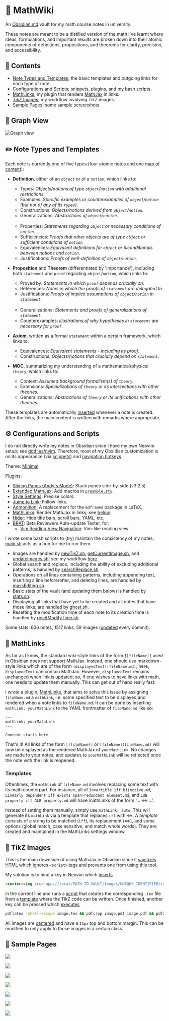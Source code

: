 # :pencil: MathWiki

An [Obsidian.md](https://obsidian.md) vault for my math course notes in university.

These notes are meant to be a distilled version of the math I've learnt where ideas, formulations, and important results are broken down into their atomic components of definitions, propositions, and theorems for clarity, precision, and accessibility.

## :bookmark_tabs: Contents
* [Note Types and Templates](https://github.com/zhaoshenzhai/MathWiki#pencil2-note-types-and-templates); the basic templates and outgoing links for each type of note.
* [Configurations and Scripts](https://github.com/zhaoshenzhai/MathWiki#gear-configurations-and-scripts); snippets, plugins, and my bash scripts.
* [MathLinks](https://github.com/zhaoshenzhai/MathWiki#symbols-mathlinks); my plugin that renders [MathJax](https://www.mathjax.org/) in links.
* [TikZ Images](https://github.com/zhaoshenzhai/MathWiki#art-tikz-images); my workflow involving TikZ images.
* [Sample Pages](https://github.com/zhaoshenzhai/MathWiki#page_with_curl-sample-pages); some sample screenshots.

## :telescope: Graph View

![Graph view](https://raw.githubusercontent.com/zhaoshenzhai/MathWiki/master/.github/graph_view.png)

## :pencil2: Note Types and Templates

Each note is currently one of five types (four atomic notes and one [map of content](https://forum.obsidian.md/t/on-the-process-of-making-mocs/1060/11)):

* **Definition**, either of an `object` or of a `notion`, which links to:
    * Types: _Objects/notions of type `object`/`notion` with additional restrictions._
    * Examples: _Specific examples or counterexamples of `object`/`notion` (but not of any of its `types`)._
    * Constructions: _Objects/notions derived from `object`/`notion`._
    * Generalizations: _Abstractions of `object`/`notion`._<br/><br/>
    * Properties: _Statements regarding `object` or necessary conditions of `notion`._
    * Sufficiencies: _Proofs that other objects are of type `object` or sufficient conditions of `notion`_
    * Equivalences: _Equivalent definitions for `object` or biconditionals between notions and `notion`._
    * Justifications: _Proofs of well-definition of `object`/`notion`._

* **Proposition** and **Theorem** (differentiated by 'importance'), including both `statement` and `proof` regarding `object`/`notion`, which links to:
    * Proved by: _Statements in which `proof` depends crucially on._
    * References: _Notes in which the proofs of `statement` are delegated to._
    * Justifications: _Proofs of implicit assumptions of `object`/`notion` in `statement`._<br/><br/>
    * Generalizations: _Statements and proofs of generalizations of `statement`._
    * Counterexamples: _Illustrations of why hypotheses in `statement` are necessary for `proof`._
* **Axiom**, written as a formal `statement` within a certain framework, which links to:
    * Equivalences: _Equivalent statements - including its proof._
    * Constructions: _Objects/notions that crucially depend on `statement`._
* **MOC**, summarizing my understanding of a mathematical/physical `theory`, which links to:
    * Context: _Assumed background formalism(s) of `theory`._
    * Extensions: _Specializations of `theory` or its intersections with other theories._
    * Generalizations: _Abstractions of `theory` or its unifications with other theories._

These templates are automatically [inserted][templatesInsert] whenever a note is created. After the links, the main content is written with remarks where appropriate.

## :gear: Configurations and Scripts

I do not directly write my notes in Obsidian since I have my own Neovim setup; see [dotfiles/nvim](https://github.com/zhaoshenzhai/dotfiles/tree/master/nvim). Therefore, most of my Obsidian customization is on its appearance (via [snippets](.obsidian/snippets/)) and [navigation hotkeys](.obsidian/hotkeys.json).

Theme: [Minimal](https://github.com/kepano/obsidian-minimal).

Plugins:
* [Sliding Panes (Andy's Mode)](https://github.com/deathau/sliding-panes-obsidian): Stack panes side-by-side (v3.2.5).
* [Extended MathJax](https://github.com/xldenis/obsidian-latex): Add macros in [`preamble.sty`](preamble.sty).
* [Style Settings](https://github.com/mgmeyers/obsidian-style-settings): Precise colors.
* [Jump to Link](https://github.com/mrjackphil/obsidian-jump-to-link): Follow links.
* [Admonition](https://github.com/valentine195/obsidian-admonition): A replacement for the `mdframed` package in LaTeX.
* [MathLinks](https://github.com/zhaoshenzhai/obsidian-mathlinks): Render MathJax in links; see [below](https://github.com/zhaoshenzhai/MathWiki#symbols-mathlinks).
* [Hider](https://github.com/kepano/obsidian-hider): Hide title bars, scroll bars, YAML, etc.
* [BRAT](https://github.com/TfTHacker/obsidian42-brat): Beta Reviewers Auto-update Tester, for:
    * [Vim Reading View Navigation](https://github.com/kometenstaub/obsidian-vim-reading-view-navigation): Vim-like reading view.

I wrote some bash scripts to (try) maintain the consistency of my notes; [main.sh](https://github.com/zhaoshenzhai/MathWiki/blob/master/.scripts/main.sh) acts as a hub for me to run them.
* Images are handled by [newTikZ.sh](https://github.com/zhaoshenzhai/MathWiki/blob/master/.scripts/newTikZ.sh), [getCurrentImage.sh](https://github.com/zhaoshenzhai/MathWiki/blob/master/.scripts/getCurrentImage.sh), and [updateImages.sh](https://github.com/zhaoshenzhai/MathWiki/blob/master/.scripts/updateImages.sh); see my workflow [here](https://github.com/zhaoshenzhai/MathWiki#art-tikz-images).
* Global search and replace, including the ability of excluding additional patterns, is handled by [searchReplace.sh](https://github.com/zhaoshenzhai/MathWiki/blob/master/.scripts/searchReplace.sh).
* Operations on all lines containing patterns, including appending text, inserting a line before/after, and deleting lines, are handled by [massEditing.sh](https://github.com/zhaoshenzhai/MathWiki/blob/master/.scripts/massEditing.sh).
* Basic stats of the vault (and updating them below) is handled by [stats.sh](https://github.com/zhaoshenzhai/MathWiki/blob/master/.scripts/stats.sh).
* Displaying all links that have yet to be created and all notes that have those links, are handled by [ghost.sh](https://github.com/zhaoshenzhai/MathWiki/blob/master/.scripts/ghost.sh).
* Resetting the modification time of each note to its creation time is handled by [resetModifyTime.sh](https://github.com/zhaoshenzhai/MathWiki/blob/master/.scripts/resetModifyTime.sh).

Some stats: 636 notes, 1517 links, 59 images ([updated](https://github.com/zhaoshenzhai/MathWiki/blob/master/.scripts/stats.sh) every commit).

## :symbols: MathLinks

As far as I know, the standard wiki-style links of the form `[[fileName]]` used in Obsidian does not support MathJax. Instead, one should use markdown-style links which are of the form `[displayedText](fileName.md)`; here, `displayedText` can contain MathJax. However, `displayedText` remains unchanged when link is updated, so, if one wishes to have links with math, one needs to update them manually. This can get out of hand really fast.

I wrote a plugin, [MathLinks](https://github.com/zhaoshenzhai/obsidian-mathlinks), that aims to solve this issue by assigning `fileName.md` a `mathLink`, i.e. some specified text to be displayed and rendered when a note links to `fileName.md`. It can be done by inserting `mathLink: yourMathLink` to the YAML frontmatter of `fileName.md` like so:

```
---
mathLink: yourMathLink
---

Content starts here.
```

That's it! All links of the form `[[fileName]]` or `[fileName](fileName.md)` will now be displayed as the rendered MathJax of `yourMathLink`. No changes are made to your notes, and updates to `yourMathLink` will be reflected once the note with the link is reopened.

### Templates
Oftentimes, the `mathLink` of `fileName.md` involves replacing some text with its math counterpart. For instance, all of `Invertible iff bijective.md`, `Linearly dependent iff exists span-redundant element.md`, and `LUB property iff GLB property.md` will have mathLinks of the form '... $\Leftrightarrow$ ...'.

Instead of setting them manually, simply use `mathLink: auto`. This will generate its `mathLink` via a template that replaces `iff` with $\Leftrightarrow$. A _template_ consists of a string to be matched (`iff`), its replacement $(\Leftrightarrow)$, and some options (global match, case sensitive, and match whole words). They are created and maintained in the MathLinks settings window.

## :art: TikZ Images

This is the main downside of using MathJax in Obsidian since it [sanitizes HTML](https://help.obsidian.md/Advanced+topics/HTML+sanitization) which ignores `<script>` tags and prevents one from using [this](https://github.com/kisonecat/tikzjax) tool.

My solution is to bind a key in Neovim which [inserts][tikzInsert]
```html
<center><img src="app://local/PATH_TO_VAULT/Images/UNIQUE_IDENTIFIER/image.svg"></center>
```
in the current line and runs a [script](https://github.com/zhaoshenzhai/MathWiki/blob/master/.scripts/newTikZ.sh) that creates the corresponding `.tex` file from a [template](https://github.com/zhaoshenzhai/MathWiki/blob/master/imageTemplate.tex) where the TikZ code can be written. Once finished, another key can be pressed which [executes][pdfLaTeXExecute]
```bash
pdflatex -shell-escape image.tex && pdfcrop image.pdf image.pdf && pdf2svg image.pdf image.svg
```
All images are [centered](https://github.com/zhaoshenzhai/MathWiki/blob/master/.obsidian/snippets/centerImages.css) and have a `15px` top and bottom margin. This can be modified to only apply to those images in a certain class.

## :page_with_curl: Sample Pages

![](https://raw.githubusercontent.com/zhaoshenzhai/MathWiki/master/.github/sample_pages/linear_algebra.png)

![](https://raw.githubusercontent.com/zhaoshenzhai/MathWiki/master/.github/sample_pages/linear_map.png)

![](https://raw.githubusercontent.com/zhaoshenzhai/MathWiki/master/.github/sample_pages/function.png)

![](https://raw.githubusercontent.com/zhaoshenzhai/MathWiki/master/.github/sample_pages/linear_subspace.png)

![](https://raw.githubusercontent.com/zhaoshenzhai/MathWiki/master/.github/sample_pages/gaussian_algorithm.png)

![](https://raw.githubusercontent.com/zhaoshenzhai/MathWiki/master/.github/sample_pages/upper_limit_strictly_finer_than_k.png)

![](https://raw.githubusercontent.com/zhaoshenzhai/MathWiki/master/.github/sample_pages/fundamental_theorem_of_equivalence_relations.png)

[templatesInsert]: https://github.com/zhaoshenzhai/dotfiles/blob/master/nvim/UltiSnips/markdown.snippets#L113
[tikzInsert]: https://github.com/zhaoshenzhai/dotfiles/blob/master/nvim/config/MathWiki.vim#L1
[pdfLaTeXExecute]: https://github.com/zhaoshenzhai/dotfiles/blob/master/nvim/config/MathWiki.vim#L2

